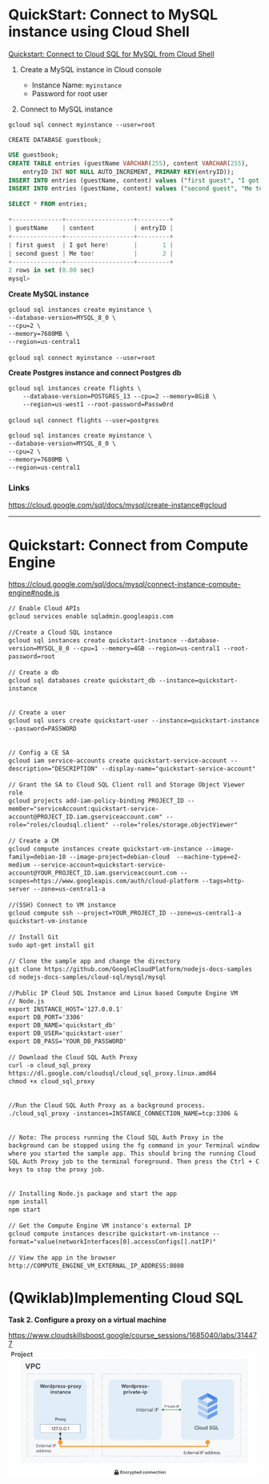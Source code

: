 # QuickStart: Connect to MySQL instance using Cloud Shell

[Quickstart: Connect to Cloud SQL for MySQL from Cloud Shell](https://cloud.google.com/sql/docs/mysql/connect-instance-cloud-shell)

1. Create a MySQL instance in Cloud console

   - Instance Name: `myinstance`
   - Password for root user

2. Connect to MySQL instance

```
gcloud sql connect myinstance --user=root
```

```
CREATE DATABASE guestbook;
```

```sql
USE guestbook;
CREATE TABLE entries (guestName VARCHAR(255), content VARCHAR(255),
    entryID INT NOT NULL AUTO_INCREMENT, PRIMARY KEY(entryID));
INSERT INTO entries (guestName, content) values ("first guest", "I got here!");
INSERT INTO entries (guestName, content) values ("second guest", "Me too!");
```

```sql
SELECT * FROM entries;
```

```js
+--------------+-------------------+---------+
| guestName    | content           | entryID |
+--------------+-------------------+---------+
| first guest  | I got here!       |       1 |
| second guest | Me too!           |       2 |
+--------------+-------------------+---------+
2 rows in set (0.00 sec)
mysql>
```

**Create MySQL instance**

```
gcloud sql instances create myinstance \
--database-version=MYSQL_8_0 \
--cpu=2 \
--memory=7680MB \
--region=us-central1

gcloud sql connect myinstance --user=root
```

**Create Postgres instance and connect Postgres db**

```
gcloud sql instances create flights \
    --database-version=POSTGRES_13 --cpu=2 --memory=8GiB \
    --region=us-west1 --root-password=Passw0rd

gcloud sql connect flights --user=postgres
```

```
gcloud sql instances create myinstance \
--database-version=MYSQL_8_0 \
--cpu=2 \
--memory=7680MB \
--region=us-central1
```

### Links

https://cloud.google.com/sql/docs/mysql/create-instance#gcloud

<hr />

# Quickstart: Connect from Compute Engine

https://cloud.google.com/sql/docs/mysql/connect-instance-compute-engine#node.js

```
// Enable Cloud APIs
gcloud services enable sqladmin.googleapis.com

//Create a Cloud SQL instance
gcloud sql instances create quickstart-instance --database-version=MYSQL_8_0 --cpu=1 --memory=4GB --region=us-central1 --root-password=root

// Create a db
gcloud sql databases create quickstart_db --instance=quickstart-instance


// Create a user
gcloud sql users create quickstart-user --instance=quickstart-instance --password=PASSWORD


// Config a CE SA
gcloud iam service-accounts create quickstart-service-account --description="DESCRIPTION" --display-name="quickstart-service-account"

// Grant the SA to Cloud SQL Client roll and Storage Object Viewer role
gcloud projects add-iam-policy-binding PROJECT_ID --member="serviceAccount:quickstart-service-account@PROJECT_ID.iam.gserviceaccount.com" --role="roles/cloudsql.client" --role="roles/storage.objectViewer"

// Create a CM
gcloud compute instances create quickstart-vm-instance --image-family=debian-10 --image-project=debian-cloud  --machine-type=e2-medium --service-account=quickstart-service-account@YOUR_PROJECT_ID.iam.gserviceaccount.com --scopes=https://www.googleapis.com/auth/cloud-platform --tags=http-server --zone=us-central1-a

//(SSH) Connect to VM instance
gcloud compute ssh --project=YOUR_PROJECT_ID --zone=us-central1-a quickstart-vm-instance

// Install Git
sudo apt-get install git

// Clone the sample app and change the directory
git clone https://github.com/GoogleCloudPlatform/nodejs-docs-samples
cd nodejs-docs-samples/cloud-sql/mysql/mysql

//Public IP Cloud SQL Instance and Linux based Compute Engine VM
// Node.js
export INSTANCE_HOST='127.0.0.1'
export DB_PORT='3306'
export DB_NAME='quickstart_db'
export DB_USER='quickstart-user'
export DB_PASS='YOUR_DB_PASSWORD'

// Download the Cloud SQL Auth Proxy
curl -o cloud_sql_proxy https://dl.google.com/cloudsql/cloud_sql_proxy.linux.amd64
chmod +x cloud_sql_proxy


//Run the Cloud SQL Auth Proxy as a background process.
./cloud_sql_proxy -instances=INSTANCE_CONNECTION_NAME=tcp:3306 &


// Note: The process running the Cloud SQL Auth Proxy in the background can be stopped using the fg command in your Terminal window where you started the sample app. This should bring the running Cloud SQL Auth Proxy job to the terminal foreground. Then press the Ctrl + C keys to stop the proxy job.


// Installing Node.js package and start the app
npm install
npm start

// Get the Compute Engine VM instance's external IP
gcloud compute instances describe quickstart-vm-instance --format="value(networkInterfaces[0].accessConfigs[].natIP)"

// View the app in the browser
http://COMPUTE_ENGINE_VM_EXTERNAL_IP_ADDRESS:8080
```

# (Qwiklab)Implementing Cloud SQL

**Task 2. Configure a proxy on a virtual machine**

https://www.cloudskillsboost.google/course_sessions/1685040/labs/314477
![](cloud-sql-1.png)
